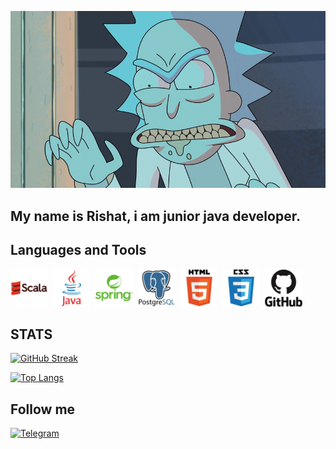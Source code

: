 [![Header](https://github.com/rishatmuhamedshin/rishatmuhamedshin/blob/main/assest/6184e9fd60cce871-.gif)](https://vk.com/rishat420)

## My name is Rishat, i am junior java developer.

## Languages and Tools
<!-- https://github.com/devicons/devicon/tree/master/icons -->
<div>
    <img src="https://github.com/devicons/devicon/blob/master/icons/scala/scala-original-wordmark.svg" title="html" alt="html" width="60" height="60"/>&nbsp;
    <img src="https://github.com/devicons/devicon/blob/master/icons/java/java-original-wordmark.svg" title="html" alt="html" width="60" height="60"/>&nbsp;
    <img src="https://github.com/devicons/devicon/blob/master/icons/spring/spring-original-wordmark.svg" title="html" alt="html" width="60" height="60"/>&nbsp;
    <img src="https://github.com/devicons/devicon/blob/master/icons/postgresql/postgresql-original-wordmark.svg" title="html" alt="html" width="60" height="60"/>&nbsp;
    <img src="https://github.com/devicons/devicon/blob/master/icons/html5/html5-original-wordmark.svg" title="html" alt="html" width="60" height="60"/>&nbsp;
    <img src="https://github.com/devicons/devicon/blob/master/icons/css3/css3-original-wordmark.svg" title="html" alt="html" width="60" height="60"/>&nbsp;
    <img src="https://github.com/devicons/devicon/blob/master/icons/github/github-original-wordmark.svg" title="html" alt="html" width="60" height="60"/>&nbsp;
</div>

## STATS

[![GitHub Streak](https://github-readme-streak-stats.herokuapp.com?user=rishatmuhamedshin&theme=dark&background=000000)](https://git.io/streak-stats)

[![Top Langs](https://github-readme-stats.vercel.app/api/top-langs/?username=rishatmuhamedshin&layout=compact&theme=vision-friendly-dark)](https://github.com/anuraghazra/github-readme-stats)

## Follow me

[![Telegram](https://img.shields.io/badge/-Telegram-090909?style=for-the-badge&logo=telegram&logoColor=27A0D9)](https://t.me/RishatMM)


<img src="https://komarev.com/ghpvc/?username=SatoruFF&style=flat-square&color=blue" alt=""/>
